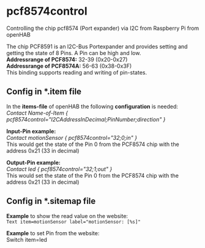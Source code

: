 # pcf8574control
Controlling the chip pcf8574 (Port expander) via I2C from Raspberry Pi from openHAB

The chip PCF8591 is an I2C-Bus Portexpander and provides setting and getting the state of 8 Pins. A Pin can be high and low.<br>
**Addressrange of PCF8574:** 32-39 (0x20-0x27)<br>
**Addressrange of PCF8574A:** 56-63 (0x38-0x3F)<br>
This binding supports reading and writing of pin-states.

## Config in *.item file
In the **items-file** of openHAB the following <b>configuration</b> is needed:<br>
_Contact Name-of-Item { pcf8574control="I2CAddressInDecimal;PinNumber;direction" }_

**Input-Pin example:**<br>
_Contact motionSensor { pcf8574control="32;0;in" }_ <br>
This would get the state of the Pin 0 from the PCF8574 chip with the address 0x21 (33 in decimal)

**Output-Pin example:**<br>
_Contact led { pcf8574control="32;1;out" }_<br>
This would set the state of the Pin 0 from the PCF8574 chip with the address 0x21 (33 in decimal)

## Config in *.sitemap file
**Example** to show the read value on the website:<br>
`Text item=motionSensor label="motionSensor: [%s]"`<br>

**Example** to set Pin from the website:<br>
Switch item=led
